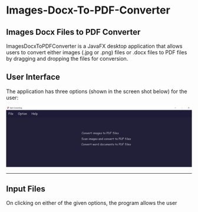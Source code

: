 # Images-Docx-To-PDF-Converter

## Images Docx Files to PDF Converter

ImagesDocxToPDFConverter is a JavaFX desktop application that allows users to convert either images (.jpg or .png) files or .docx files to PDF files by dragging and dropping the files for conversion.


## User Interface

The application has three options (shown in the screen shot below) for the user:

![](ImagesDocxToPDFConverter/screen_shots/welcome.png)

---

## Input Files
On clicking on either of the given options, the program allows the user
